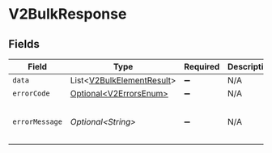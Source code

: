 # V2BulkResponse


## Fields

| Field                                                                    | Type                                                                     | Required                                                                 | Description                                                              | Example                                                                  |
| ------------------------------------------------------------------------ | ------------------------------------------------------------------------ | ------------------------------------------------------------------------ | ------------------------------------------------------------------------ | ------------------------------------------------------------------------ |
| `data`                                                                   | List\<[V2BulkElementResult](../../models/shared/V2BulkElementResult.md)> | :heavy_minus_sign:                                                       | N/A                                                                      |                                                                          |
| `errorCode`                                                              | [Optional\<V2ErrorsEnum>](../../models/shared/V2ErrorsEnum.md)           | :heavy_minus_sign:                                                       | N/A                                                                      | VALIDATION                                                               |
| `errorMessage`                                                           | *Optional\<String>*                                                      | :heavy_minus_sign:                                                       | N/A                                                                      | [VALIDATION] invalid 'cursor' query param                                |